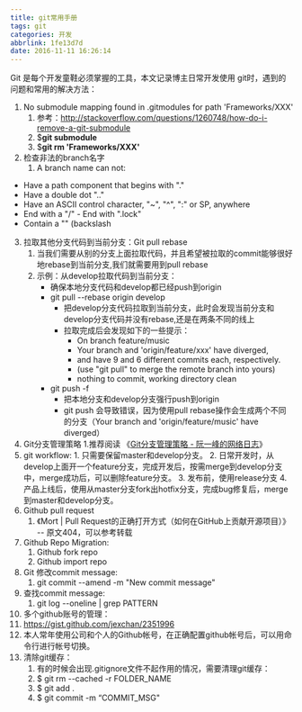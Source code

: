 ```yaml
---
title: git常用手册
tags: git
categories: 开发
abbrlink: 1fe13d7d
date: 2016-11-11 16:26:14
---
```


Git 是每个开发童鞋必须掌握的工具，本文记录博主日常开发使用 git时，遇到的问题和常用的解决方法：

<!-- more -->

1. No submodule mapping found in .gitmodules for path 'Frameworks/XXX'
    1. 参考：http://stackoverflow.com/questions/1260748/how-do-i-remove-a-git-submodule
    2. $**git submodule**
    3. $**git rm 'Frameworks/XXX'**
2. 检查非法的branch名字
    1. A branch name can not:
- Have a path component that begins with "."
- Have a double dot ".."
- Have an ASCII control character, "~", "^", ":" or SP, anywhere
- End with a "/" - End with ".lock"
- Contain a "\" (backslash
3. 拉取其他分支代码到当前分支：Git pull rebase
    1. 当我们需要从别的分支上面拉取代码，并且希望被拉取的commit能够很好地rebase到当前分支,我们就需要用到pull rebase
    2. 示例：从develop拉取代码到当前分支：
        * 确保本地分支代码和develop都已经push到origin
        * git pull --rebase origin develop
            * 把develop分支代码拉取到当前分支，此时会发现当前分支和develop分支代码并没有rebase,还是在两条不同的线上
            * 拉取完成后会发现如下的一些提示：
                * On branch feature/music
                * Your branch and 'origin/feature/xxx' have diverged,
                * and have 9 and 6 different commits each, respectively.
                * (use "git pull" to merge the remote branch into yours)
                * nothing to commit, working directory clean
        * git push -f
            * 把本地分支和develop分支强行push到origin
            * git push 会导致错误，因为使用pull rebase操作会生成两个不同的分支（Your branch and 'origin/feature/music' have diverged）
4. Git分支管理策略
     1.推荐阅读 《[Git分支管理策略 - 阮一峰的网络日志](http://www.ruanyifeng.com/blog/2012/07/git.html)》
5. git workflow:
        1. 只需要保留master和develop分支。
        2. 日常开发时，从develop上面开一个feature分支，完成开发后，按需merge到develop分支中，merge成功后，可以删除feature分支。
        3. 发布前，使用release分支
        4. 产品上线后，使用从master分支fork出hotfix分支，完成bug修复后，merge到master和develop分支。
6. Github pull request
    1. 《Mort | Pull Request的正确打开方式（如何在GitHub上贡献开源项目）》 -- 原文404，可以参考转载
7. Github Repo Migration:
    1. Github fork repo
    2. Github import repo
8. Git 修改commit message:
    1. git commit --amend -m "New commit message"
9. 查找commit message:
    1. git log --oneline | grep PATTERN
10. 多个github账号的管理：
   1. https://gist.github.com/jexchan/2351996
   2. 本人常年使用公司和个人的Github帐号，在正确配置github帐号后，可以用命令行进行帐号切换。
11. 清除git缓存：
    1. 有的时候会出现.gitignore文件不起作用的情况，需要清理git缓存：
    2. $ git rm --cached -r FOLDER_NAME
    3. $ git add .
    4. $ git commit -m “COMMIT_MSG"